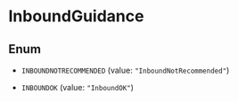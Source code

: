 
# InboundGuidance

## Enum


* `INBOUNDNOTRECOMMENDED` (value: `"InboundNotRecommended"`)

* `INBOUNDOK` (value: `"InboundOK"`)



